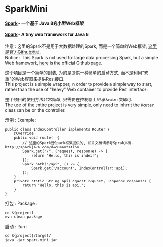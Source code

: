 # SparkMini

#### [Spark][1] - 一个基于 Java 8的小型Web框架
#### [Spark][1] - A tiny web framework for Java 8


注意 : 这里的Spark不是用于大数据处理的Spark, 而是一个简单的Web框架, [这里是官方Github地址][1].  
Notice : This Spark is not used for large data processing Spark, but a simple Web framework, [here][1] is the official Github page.  

这个项目是一个简单的封装, 为的是提供一种简单的启动方式, 而不是利用"繁重"的Web容器来提供Rest接口.  
This project is a simple wrapper, in order to provide a simple way to start, rather than the use of "heavy" Web container to provide Rest interface.  

整个项目的使用方法非常简单, 只需要在控制器上继承```Router```类即可.  
The use of the entire project is very simple, only need to inherit the ```Router``` class can be on the controller.

示例 :
Example: 
```
public class IndexController implements Router {
   	@Override
   	public void route() {
		// 这里的Spark是Spark框架提供的, 相关文档请参考Sprak文档. http://sparkjava.com/documentation
		Spark.get("/", (request, response) -> {
   			return "Hello, this is index!";
   		});
   		Spark.path("/api", () -> {
   			Spark.get("/account", IndexController::api);
   		});
   	}
   	private static String api(Request requset, Response response) {
   		return "Hello, this is api.";
   	}
}
```
打包 :
Package : 
```
cd ${project}
mvn clean package
```
启动 :
Run :
```
cd ${project}/target/
java -jar spark-mini.jar
```

[1]: https://github.com/perwendel/spark
[2]: http://sparkjava.com/documentation